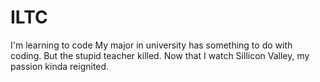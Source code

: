 # ILTC
I'm learning to code
My major in university has something to do with coding. But the stupid teacher killed. Now that I watch Sillicon Valley, my passion kinda reignited.
